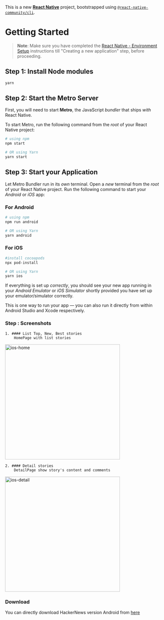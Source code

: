 This is a new [**React Native**](https://reactnative.dev) project, bootstrapped using [`@react-native-community/cli`](https://github.com/react-native-community/cli).

# Getting Started

>**Note**: Make sure you have completed the [React Native - Environment Setup](https://reactnative.dev/docs/environment-setup) instructions till "Creating a new application" step, before proceeding.

## Step 1: Install Node modules

```bash
yarn
```

## Step 2: Start the Metro Server

First, you will need to start **Metro**, the JavaScript _bundler_ that ships _with_ React Native.

To start Metro, run the following command from the _root_ of your React Native project:

```bash
# using npm
npm start

# OR using Yarn
yarn start
```

## Step 3: Start your Application

Let Metro Bundler run in its _own_ terminal. Open a _new_ terminal from the _root_ of your React Native project. Run the following command to start your _Android_ or _iOS_ app:

### For Android

```bash
# using npm
npm run android

# OR using Yarn
yarn android
```

### For iOS

```bash
#install cocoapods
npx pod-install

# OR using Yarn
yarn ios
```

If everything is set up _correctly_, you should see your new app running in your _Android Emulator_ or _iOS Simulator_ shortly provided you have set up your emulator/simulator correctly.

This is one way to run your app — you can also run it directly from within Android Studio and Xcode respectively.

### Step : Screenshots

    1. #### List Top, New, Best stories
        HomePage with list stories
        
<img width="375" alt="ios-home" src="https://github.com/user-attachments/assets/ca495e9f-c42c-402a-af2f-c5f9e7440a01">

    
    2. #### Detail stories
        DetailPage show story's content and comments
        
<img width="375" alt="ios-detail" src="https://github.com/user-attachments/assets/a1c0d4d2-a534-49d1-965d-1fb3b3b1ee48">

   
### Download<a id='download'></a>

You can directly download HackerNews version Android from <a href="https://github.com/buisinam1991/HackerNews/tree/main/releases/hackernews.apk">here</a>

